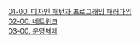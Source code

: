 [01-00. 디자인 패턴과 프로그래밍 패러다임](01.%20디자인%20패턴과%20프로그래밍%20패러다임/01-00.%20디자인%20패턴과%20프로그래밍%20패러다임.md)  
[02-00. 네트워크](02.%20네트워크/02-00.%20네트워크.md)\
[03-00. 운영체제](<03-00. 운영체제.md>)